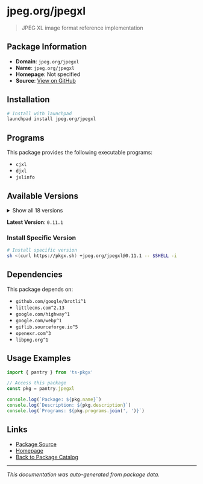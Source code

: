 # jpeg.org/jpegxl

> JPEG XL image format reference implementation

## Package Information

- **Domain**: `jpeg.org/jpegxl`
- **Name**: `jpeg.org/jpegxl`
- **Homepage**: Not specified
- **Source**: [View on GitHub](https://github.com/pkgxdev/pantry/tree/main/projects/jpeg.org/jpegxl/package.yml)

## Installation

```bash
# Install with launchpad
launchpad install jpeg.org/jpegxl
```

## Programs

This package provides the following executable programs:

- `cjxl`
- `djxl`
- `jxlinfo`

## Available Versions

<details>
<summary>Show all 18 versions</summary>

- `0.11.1`, `0.11.0`, `0.10.4`, `0.10.3`, `0.10.2`
- `0.10.1`, `0.10.0`, `0.9.4`, `0.9.3`, `0.9.2`
- `0.9.1`, `0.9.0`, `0.8.4`, `0.8.3`, `0.8.2`
- `0.8.1`, `0.7.2`, `0.7.1`

</details>

**Latest Version**: `0.11.1`

### Install Specific Version

```bash
# Install specific version
sh <(curl https://pkgx.sh) +jpeg.org/jpegxl@0.11.1 -- $SHELL -i
```

## Dependencies

This package depends on:

- `github.com/google/brotli^1`
- `littlecms.com^2.13`
- `google.com/highway^1`
- `google.com/webp^1`
- `giflib.sourceforge.io^5`
- `openexr.com^3`
- `libpng.org^1`

## Usage Examples

```typescript
import { pantry } from 'ts-pkgx'

// Access this package
const pkg = pantry.jpegxl

console.log(`Package: ${pkg.name}`)
console.log(`Description: ${pkg.description}`)
console.log(`Programs: ${pkg.programs.join(', ')}`)
```

## Links

- [Package Source](https://github.com/pkgxdev/pantry/tree/main/projects/jpeg.org/jpegxl/package.yml)
- [Homepage](#)
- [Back to Package Catalog](../../package-catalog.md)

---

*This documentation was auto-generated from package data.*
